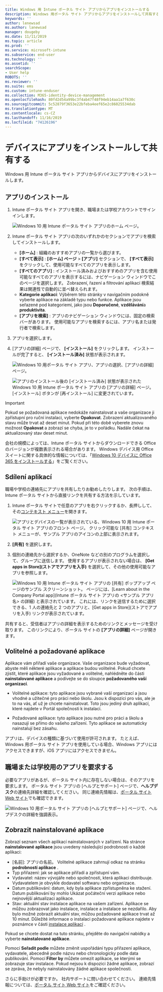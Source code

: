 ```yaml
---
title: Windows 用 Intune ポータル サイト アプリからアプリをインストールする
description: Windows 用ポータル サイト アプリからアプリをインストールして共有する
keywords: ''
author: lenewsad
ms.author: lanewsad
manager: dougeby
ms.date: 11/11/2019
ms.topic: article
ms.prod: ''
ms.service: microsoft-intune
ms.subservice: end-user
ms.technology: ''
ms.assetid: ''
searchScope:
- User help
ROBOTS: ''
ms.reviewer: ''
ms.suite: ems
ms.custom: intune-enduser
ms.collection: M365-identity-device-management
ms.openlocfilehash: 80fd2d54a99bc3f4ab47f48f94eb14aa1a7f630c
ms.sourcegitcommit: 5c52879f3653e22bfeba4eef65e2c86025534dab
ms.translationtype: MT
ms.contentlocale: cs-CZ
ms.lasthandoff: 11/16/2019
ms.locfileid: "74126196"
---
```

# <a name="install-and-share-apps-on-your-device"></a>デバイスにアプリをインストールして共有する

Windows 用 Intune ポータル サイト アプリからデバイスにアプリをインストールします。

## <a name="install-apps"></a>アプリのインストール

1. Intune ポータル サイト アプリを開き、職場または学校アカウントでサインインします。  

    ![Windows 10 用 Intune ポータル サイト アプリのホーム ページ。](./media/RS1_AppDetailsPage_Installed_03.png)
2. Intune ポータル サイト アプリの次のいずれかのセクションでアプリを検索してインストールします。  

    * **[ホーム]** : 組織のおすすめアプリの一覧から選びます。  
    * **[すべて表示]** : **[ホーム] ページ** >  **[アプリ]** セクションで、 **[すべて表示]** をクリックして、使用可能なすべてのアプリを表示します。  
    * **[すべてのアプリ]** : インストール済みおよびおすすめのアプリを含む使用可能なすべてのアプリを表示するには、ナビゲーション ウィンドウでこのページを選択します。 Zobrazení, řazení a filtrování aplikací 検索結果は関連性で自動的に並べ替えられます。  
    * **Kategorie aplikací**: Výběrem této stránky v navigačním podokně vyberte aplikace na základě typu nebo funkce. Aplikace jsou seřazené pod kategoriemi, jako jsou **Doporučené**, **vzdělávání**a **produktivita**.  
    * **[アプリを検索]** : アプリのナビゲーション ウィンドウには、固定の検索バーがあります。 使用可能なアプリを検索するには、アプリ名または発行者で検索します。  

3. アプリを選択します。   
4. [アプリの詳細] ページで、 **[インストール]** をクリックします。 インストールが完了すると、 **[インストール済み]** 状態が表示されます。  

    ![Windows 10 用ポータル サイト アプリ、アプリの選択、[アプリの詳細] ページ。](./media/RS1_AppDetailsPage_Installed_02.png)  
    
    ![アプリのインストール後の [インストール済み] 状態が表示された Windows 10 用 Intune ポータル サイト アプリの [アプリの詳細] ページ。 [インストール] ボタンが [再インストール] に変更されています。](./media/RS1_AppDetailsPage_Installed_01.png)    

> [!IMPORTANT]
> Pokud se požadovaná aplikace nedokáže nainstalovat a vaše organizace ji zpřístupní pro ruční instalaci, vyberte **Opakovat**. Zobrazení aktualizovaného stavu může trvat až deset minut. Pokud při této době vyberete znovu možnost **Opakovat** a zobrazí se chyba, je to v pořádku. Nadále čekat na aktualizovaný stav deset minut.   

会社の規模によっては、Intune ポータル サイトからダウンロードできる Office のバージョンが複数表示される場合があります。 Windows デバイス用 Office スイートに関する具体的な情報については、「[Windows 10 デバイスに Office 365 をインストールする](./install-office-windows.md)」をご覧ください。

## <a name="share-apps"></a>Sdílení aplikací  
職場や学校の連絡先にアプリを共有したりお勧めしたりします。 次の手順は、Intune ポータル サイトから直接リンクを共有する方法を示しています。

1. Intune ポータル サイトで任意のアプリを右クリックするか、長押しして、その[コンテキスト メニュー](https://docs.microsoft.com//windows/uwp/design/controls-and-patterns/menus)を開きます。  

    ![アプリとデバイスの一覧が表示されている、Windows 10 用 Intune ポータル サイト アプリのフロント ページ。 クリック可能な [共有] コンテキスト メニューが、サンプル アプリのアイコンの上部に表示されます。 ](./media/1808_ShareContext_CP_Windows.png)  

2. **[共有]** を選択します。
3. 個別の連絡先から選択するか、OneNote などの別のプログラムを選択して、グループに送信します。 使用するアプリが表示されない場合は、 **[Get apps in Store]\(ストアでアプリを入手\)** を選択して、その他の使用可能なアプリを参照します。  

    ![Windows 10 用 Intune ポータル サイト アプリの [共有] ポップアップ ページのサンプル スクリーンショット。 ページには、[Learn about <example app name> in the Company Portal app]\(Intune ポータル サイト アプリの <サンプル アプリ名> の詳細\) と表示されています。 これには、リンクを送信するために選択できる、1 人の連絡先と 2 つのアプリと、[Get apps in Store]\(ストアでアプリを入手\) リンクが表示されています。 ](./media/1808_ShareApps_CP_Windows.png) 

共有すると、受信者はアプリの詳細を表示するためのリンクとメッセージを受け取ります。 このリンクにより、ポータル サイトの **[アプリの詳細]** ページが開きます。 

## <a name="optional-and-required-apps"></a>Volitelné a požadované aplikace
Aplikace vám přiřadí vaše organizace. Vaše organizace bude vyžadovat, abyste měli některé aplikace a aplikace budou volitelné. Pokud chcete zjistit, které aplikace jsou vyžadované a volitelné, nahlédněte do části **nainstalované aplikace** a podívejte se do sloupce **požadovaného vaší organizací**.  

* Volitelné aplikace: tyto aplikace jsou vybrané vaší organizací a jsou vhodné a užitečné pro práci nebo školu. Jsou k dispozici pro vás, ale je to na vás, ať už je chcete nainstalovat. Toto jsou jediný druh aplikací, které najdete v Portál společnosti k instalaci. 

* Požadované aplikace: tyto aplikace jsou nutné pro práci a školu a nasazují se přímo do vašeho zařízení. Tyto aplikace se automaticky nainstalují bez zásahu. 

アプリは、デバイスの種類に基づいて使用が許可されます。 たとえば、Windows 用ポータル サイト アプリを使用している場合、Windows アプリにはアクセスできますが、iOS アプリにはアクセスできません。

## <a name="request-an-app-for-work-or-school"></a>職場または学校用のアプリを要求する  
必要なアプリがあるが、ポータル サイト内に存在しない場合は、そのアプリを要求します。 ポータル サイト アプリの [ヘルプとサポート] ページで、**ヘルプデスク**の連絡先詳細を確認してください。 同じ連絡先情報は、[ポータル サイト Web サイト](https://go.microsoft.com/fwlink/?linkid=2010980)でも確認できます。    

  ![Windows 10 用ポータル サイト アプリの [ヘルプとサポート] ページで、ヘルプデスクの詳細を強調表示。 ](./media/1812_UCP_Help_Support_helpdesk.png)  

## <a name="view-installed-apps"></a>Zobrazit nainstalované aplikace  
Zobrazí seznam všech aplikací nainstalovaných v zařízení. Na stránce **nainstalované aplikace** jsou uvedeny následující podrobnosti o každé aplikaci:

* [名前]: アプリの名前。 Volitelné aplikace zahrnují odkaz na stránku **podrobností aplikace** .
* Typ přiřazení: jak se aplikace přiřadí a zpřístupní vám. 
* Vydavatel: název vývojáře nebo společnosti, která aplikaci distribuuje. Vydavatelem je obvykle dodavatel softwaru nebo organizace.  
* Datum publikování: datum, kdy byla aplikace zpřístupněna ke stažení. Datum publikování by mohlo Ukázat počáteční verzi aplikace nebo nejnovější aktualizaci aplikace.
* Stav: aktuální stav instalace aplikace na vašem zařízení. Aplikace se můžou zobrazovat jako instalace, instalace a instalace se nezdařilo. Aby bylo možné zobrazit aktuální stav, můžou požadované aplikace trvat až 10 minut. Důležité informace o instalaci požadované aplikace najdete v poznámce v části [instalace aplikací](#install-apps) . 

Pokud se chcete dostat na tuto stránku, přejděte do navigační nabídky a vyberte **nainstalované aplikace**.  


Pomocí **Seřadit podle** můžete změnit uspořádání typu přiřazení aplikace, vydavatele, abecedně podle názvu nebo chronologicky podle data publikování. Pomocí **Filter by** můžete omezit aplikace, se kterými se zobrazuje stav instalace.  Pokud nejsou k dispozici žádné aplikace, zobrazí se zpráva, že nebyly nainstalovány žádné aplikace společnosti.  

さらに手助けが必要ですか。 社内サポートに問い合わせてください。 連絡先情報については、[ポータル サイト Web サイト](https://go.microsoft.com/fwlink/?linkid=2010980)をご確認ください。  
